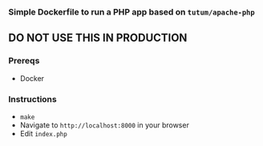 ### Simple Dockerfile to run a PHP app based on `tutum/apache-php`

## DO NOT USE THIS IN PRODUCTION

### Prereqs
- Docker

### Instructions
- `make`
- Navigate to `http://localhost:8000` in your browser
- Edit `index.php`
